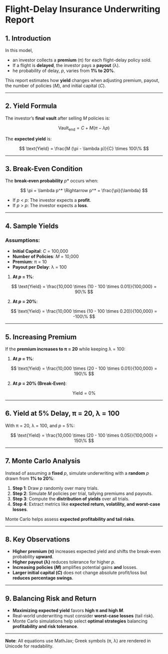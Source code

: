 # Flight-Delay Insurance Underwriting Report

## 1. Introduction  
In this model, 
* an investor collects a **premium** (π) for each flight-delay policy sold.  
* If a flight is **delayed**, the investor pays a **payout** (λ).  
* he probability of delay, *p*, varies from **1% to 20%**.  

This report estimates how **yield** changes when adjusting premium, payout, the number of policies (*M*), and initial capital (*C*).

---

## 2. Yield Formula  
The investor’s **final vault** after selling *M* policies is:  

$$
\text{Vault}_{\text{end}} = C + M (\pi - \lambda p)
$$  

The **expected yield** is:  

$$
\text{Yield} = \frac{M (\pi - \lambda p)}{C} \times 100\%
$$

---

## 3. Break-Even Condition  
The **break-even probability** *p** occurs when:  

$$
\pi = \lambda p^* \Rightarrow p^* = \frac{\pi}{\lambda}
$$  

- If *p* < *p*: The investor expects a **profit**.  
- If *p* > *p*: The investor expects a **loss**.  

---

## 4. Sample Yields  

### **Assumptions**:  
- **Initial Capital**: *C* = 100,000  
- **Number of Policies**: *M* = 10,000  
- **Premium**: π = 10  
- **Payout per Delay**: λ = 100  

1. **At *p* = 1%**:  

$$
\text{Yield} = \frac{10,000 \times (10 - 100 \times 0.01)}{100,000} = 90\%
$$  

2. **At *p* = 20%**:  

$$
\text{Yield} = \frac{10,000 \times (10 - 100 \times 0.20)}{100,000} = -100\%
$$  

---

## 5. Increasing Premium  
If the **premium increases to π = 20** while keeping λ = 100:  

1. **At *p* = 1%**:  

$$
\text{Yield} = \frac{10,000 \times (20 - 100 \times 0.01)}{100,000} = 190\%
$$  

2. **At *p* = 20% (Break-Even)**:  

$$
\text{Yield} = 0\%
$$  

---

## 6. Yield at 5% Delay, π = 20, λ = 100  
With π = 20, λ = 100, and *p* = 5%:  

$$
\text{Yield} = \frac{10,000 \times (20 - 100 \times 0.05)}{100,000} = 150\%
$$  

---

## 7. Monte Carlo Analysis  
Instead of assuming a **fixed** *p*, simulate underwriting with a **random** *p* drawn from **1% to 20%**:  

1. **Step 1**: Draw *p* randomly over many trials.  
2. **Step 2**: Simulate *M* policies per trial, tallying premiums and payouts.  
3. **Step 3**: Compute the **distribution of yields** over all trials.  
4. **Step 4**: Extract metrics like **expected return, volatility, and worst-case losses**.  

Monte Carlo helps assess **expected profitability and tail risks**.  

---

## 8. Key Observations  
- **Higher premium (π)** increases expected yield and shifts the break-even probability **upward**.  
- **Higher payout (λ)** reduces tolerance for higher *p*.  
- **Increasing policies (*M*)** amplifies potential gains **and** losses.  
- **Larger initial capital (*C*)** does not change absolute profit/loss but **reduces percentage swings**.  

---

## 9. Balancing Risk and Return  
- **Maximizing expected yield** favors **high π and high *M***.  
- Real-world underwriting must consider **worst-case losses** (tail risk).  
- Monte Carlo simulations help select **optimal strategies** balancing **profitability and risk tolerance**.  

--- 

**Note**: All equations use MathJax; Greek symbols (π, λ) are rendered in Unicode for readability.